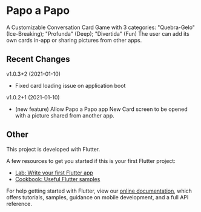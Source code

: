 # Papo a Papo

A Customizable Conversation Card Game with 3 categories: "Quebra-Gelo" (Ice-Breaking); "Profunda" (Deep); "Divertida" (Fun)
The user can add its own cards in-app or sharing pictures from other apps.

## Recent Changes
v1.0.3+2 (2021-01-10)
* Fixed card loading issue on application boot

v1.0.2+1 (2021-01-10)
* (new feature) Allow Papo a Papo app New Card screen to be opened with a picture shared from another app.


## Other

This project is developed with Flutter.

A few resources to get you started if this is your first Flutter project:

- [Lab: Write your first Flutter app](https://flutter.dev/docs/get-started/codelab)
- [Cookbook: Useful Flutter samples](https://flutter.dev/docs/cookbook)

For help getting started with Flutter, view our
[online documentation](https://flutter.dev/docs), which offers tutorials,
samples, guidance on mobile development, and a full API reference.
